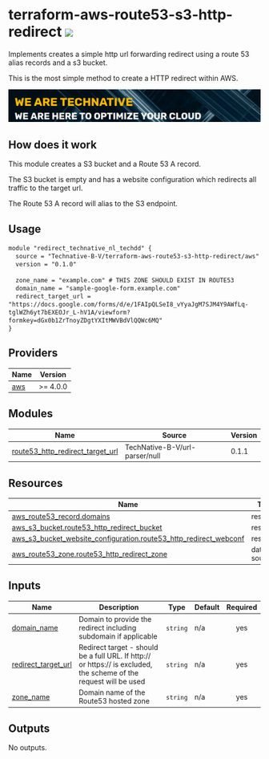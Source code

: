 # terraform-aws-route53-s3-http-redirect ![](https://img.shields.io/github/actions/workflow/status/TechNative-B-V/terraform-aws-route53-s3-http-redirect/tflint.yaml?style=plastic)

Implements creates a simple http url forwarding redirect using a route 53 alias
records and a s3 bucket.

This is the most simple method to create a HTTP redirect within AWS.

[![](we-are-technative.png)](https://www.technative.nl)

## How does it work

This module creates a S3 bucket and a Route 53 A record.

The S3 bucket is empty and has a website configuration which redirects all
traffic to the target url.

The Route 53 A record will alias to the S3 endpoint.

## Usage

```
module "redirect_technative_nl_techdd" {
  source = "Technative-B-V/terraform-aws-route53-s3-http-redirect/aws"
  version = "0.1.0"

  zone_name = "example.com" # THIS ZONE SHOULD EXIST IN ROUTE53
  domain_name = "sample-google-form.example.com"
  redirect_target_url = "https://docs.google.com/forms/d/e/1FAIpQLSeI8_vYyaJgM7SJM4Y9AWfLq-tglWZh6yt7bEXEOJr_L-hV1A/viewform?formkey=dGx0b1ZrTnoyZDgtYXItMWVBdVlQQWc6MQ"
}
```

<!-- BEGIN_TF_DOCS -->
## Providers

| Name | Version |
|------|---------|
| <a name="provider_aws"></a> [aws](#provider\_aws) | >= 4.0.0 |

## Modules

| Name | Source | Version |
|------|--------|---------|
| <a name="module_route53_http_redirect_target_url"></a> [route53\_http\_redirect\_target\_url](#module\_route53\_http\_redirect\_target\_url) | TechNative-B-V/url-parser/null | 0.1.1 |

## Resources

| Name | Type |
|------|------|
| [aws_route53_record.domains](https://registry.terraform.io/providers/hashicorp/aws/latest/docs/resources/route53_record) | resource |
| [aws_s3_bucket.route53_http_redirect_bucket](https://registry.terraform.io/providers/hashicorp/aws/latest/docs/resources/s3_bucket) | resource |
| [aws_s3_bucket_website_configuration.route53_http_redirect_webconf](https://registry.terraform.io/providers/hashicorp/aws/latest/docs/resources/s3_bucket_website_configuration) | resource |
| [aws_route53_zone.route53_http_redirect_zone](https://registry.terraform.io/providers/hashicorp/aws/latest/docs/data-sources/route53_zone) | data source |

## Inputs

| Name | Description | Type | Default | Required |
|------|-------------|------|---------|:--------:|
| <a name="input_domain_name"></a> [domain\_name](#input\_domain\_name) | Domain to provide the redirect including subdomain if applicable | `string` | n/a | yes |
| <a name="input_redirect_target_url"></a> [redirect\_target\_url](#input\_redirect\_target\_url) | Redirect target - should be a full URL. If http:// or https:// is excluded, the scheme of the request will be used | `string` | n/a | yes |
| <a name="input_zone_name"></a> [zone\_name](#input\_zone\_name) | Domain name of the Route53 hosted zone | `string` | n/a | yes |

## Outputs

No outputs.
<!-- END_TF_DOCS -->
